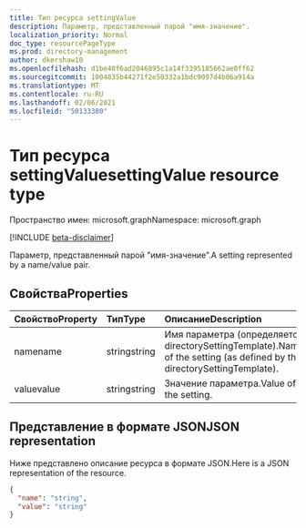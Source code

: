 ```yaml
---
title: Тип ресурса settingValue
description: Параметр, представленный парой "имя-значение".
localization_priority: Normal
doc_type: resourcePageType
ms.prod: directory-management
author: dkershaw10
ms.openlocfilehash: d1be40f6ad2046895c1a14f3395185662ae0ff62
ms.sourcegitcommit: 1004835b44271f2e50332a1bdc9097d4b06a914a
ms.translationtype: MT
ms.contentlocale: ru-RU
ms.lasthandoff: 02/06/2021
ms.locfileid: "50133380"
---
```

# <a name="settingvalue-resource-type"></a><span data-ttu-id="c7060-103">Тип ресурса settingValue</span><span class="sxs-lookup"><span data-stu-id="c7060-103">settingValue resource type</span></span>

<span data-ttu-id="c7060-104">Пространство имен: microsoft.graph</span><span class="sxs-lookup"><span data-stu-id="c7060-104">Namespace: microsoft.graph</span></span>

[!INCLUDE [beta-disclaimer](../../includes/beta-disclaimer.md)]

<span data-ttu-id="c7060-105">Параметр, представленный парой "имя-значение".</span><span class="sxs-lookup"><span data-stu-id="c7060-105">A setting represented by a name/value pair.</span></span>


## <a name="properties"></a><span data-ttu-id="c7060-106">Свойства</span><span class="sxs-lookup"><span data-stu-id="c7060-106">Properties</span></span>
| <span data-ttu-id="c7060-107">Свойство</span><span class="sxs-lookup"><span data-stu-id="c7060-107">Property</span></span>     | <span data-ttu-id="c7060-108">Тип</span><span class="sxs-lookup"><span data-stu-id="c7060-108">Type</span></span>   |<span data-ttu-id="c7060-109">Описание</span><span class="sxs-lookup"><span data-stu-id="c7060-109">Description</span></span>|
|:---------------|:--------|:----------|
|<span data-ttu-id="c7060-110">name</span><span class="sxs-lookup"><span data-stu-id="c7060-110">name</span></span>|<span data-ttu-id="c7060-111">string</span><span class="sxs-lookup"><span data-stu-id="c7060-111">string</span></span>|<span data-ttu-id="c7060-112">Имя параметра (определяется directorySettingTemplate).</span><span class="sxs-lookup"><span data-stu-id="c7060-112">Name of the setting (as defined by the directorySettingTemplate).</span></span>|
|<span data-ttu-id="c7060-113">value</span><span class="sxs-lookup"><span data-stu-id="c7060-113">value</span></span>|<span data-ttu-id="c7060-114">string</span><span class="sxs-lookup"><span data-stu-id="c7060-114">string</span></span>|<span data-ttu-id="c7060-115">Значение параметра.</span><span class="sxs-lookup"><span data-stu-id="c7060-115">Value of the setting.</span></span>|

## <a name="json-representation"></a><span data-ttu-id="c7060-116">Представление в формате JSON</span><span class="sxs-lookup"><span data-stu-id="c7060-116">JSON representation</span></span>

<span data-ttu-id="c7060-117">Ниже представлено описание ресурса в формате JSON.</span><span class="sxs-lookup"><span data-stu-id="c7060-117">Here is a JSON representation of the resource.</span></span>

<!-- {
  "blockType": "resource",
  "optionalProperties": [

  ],
  "@odata.type": "microsoft.graph.settingValue"
}-->

```json
{
  "name": "string",
  "value": "string"
}

```

<!-- uuid: 8fcb5dbc-d5aa-4681-8e31-b001d5168d79
2015-10-25 14:57:30 UTC -->
<!--
{
  "type": "#page.annotation",
  "description": "settingValue resource",
  "keywords": "",
  "section": "documentation",
  "tocPath": "",
  "suppressions": []
}
-->


